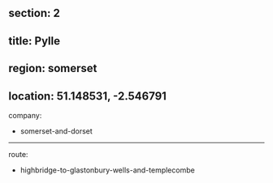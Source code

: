 section: 2
----
title: Pylle
----
region: somerset
----
location: 51.148531, -2.546791
----
company:
- somerset-and-dorset
----
route:
- highbridge-to-glastonbury-wells-and-templecombe
